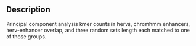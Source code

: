 ## Description
Principal component analysis kmer counts in hervs, chromhmm enhancers, herv-enhancer overlap, and three random sets length each matched to one of those groups.
